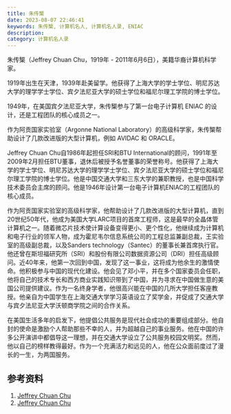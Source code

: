 ```yaml
---
title: 朱传榘
date: 2023-08-07 22:46:41
keywords: 朱传榘, 计算机名人, 计算机名人录, ENIAC
description:
category: 计算机名人录
---
```


朱传榘（Jeffrey Chuan Chu，1919年 - 2011年6月6日），美籍华裔计算机科学家。

1919年出生在天津，1939年赴美留学。他获得了上海大学的学士学位、明尼苏达大学的理学学士学位、宾夕法尼亚大学的硕士学位和福尼尔理工学院的博士学位。

1949年，在美国宾夕法尼亚大学，朱传榘参与了第一台电子计算机 ENIAC 的设计，还是工程团队的核心成员之一。

作为阿贡国家实验室（Argonne National Laboratory）的高级科学家，朱传榘帮助设计了几款改进版的大型计算机，例如 AVIDAC 和 ORACLE。



Jeffrey Chuan Chu自1986年起担任SRI和BTU International的顾问，1991年至2009年2月担任BTU董事，退休后被授予名誉董事的荣誉称号。他获得了上海大学的学士学位、明尼苏达大学的理学学士学位、宾夕法尼亚大学的硕士学位和福尼尔理工学院的博士学位。他是中国交通大学和三东大学的兼职教授，也是中国科学技术委员会主席的顾问。他是1946年设计第一台电子计算机ENIAC的工程团队的核心成员。

作为阿贡国家实验室的高级科学家，他帮助设计了几款改进版的大型计算机，直到20世纪50年代，他成为美国大学LARC项目的首席工程师，这是最早的全晶体管计算机之一。随着微芯片技术使计算设备变得更小、更个性化，他继续成为计算机和电子行业的领军人物，成为霍尼韦尔信息系统公司的工程总监兼副总裁，王实验室的高级副总裁，以及Sanders technology（Santec）的董事长兼首席执行官。他还曾在斯坦福研究所（SRI）和股份有限公司数据资源公司（DRI）担任高级顾问。近40年来，他第一次回到中国，发现了这一事业，这将成为他余生的激情使命。他积极参与中国的现代化建设。他会见了邓小平，并在多个国家委员会任职，他将自己的技术专长和西方商业实践知识带到了中国，并为寻求在中国做生意的美国公司提供建议。作为一名终身学者，他很高兴能在中国的几所大学担任客座教授。他亲自为中国学生在上海交通大学学习英语设立了奖学金，并促成了交通大学与宾夕法尼亚大学沃顿商学院之间的合作关系。

在美国生活多年的启发下，他提倡公共服务是现代社会成功的重要组成部分。他自封的使命是激励个人帮助那些不幸的人，并为超越自己的事业服务。他在中国的许多公开演讲中都倡导这一理想，并在交通大学设立了公共服务校园文明奖。然而，他以自己的榜样教得最好。作为一个充满活力和远见的人，他在公众面前度过了漫长的一生，为两国服务。

## 参考资料

1. [Jeffrey Chuan Chu](https://www.computer.org/profiles/jeffrey-chu/)
2. [Jeffrey Chuan Chu](https://www.computinghistory.org.uk/det/66498/Jeffrey-Chuan-Chu/)
